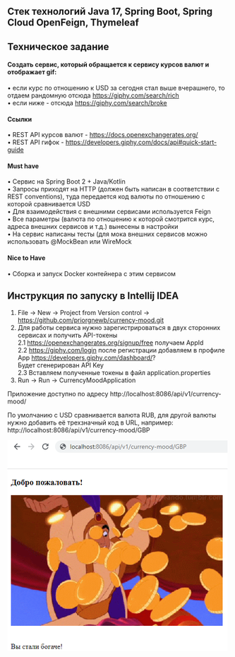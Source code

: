 ## Стек технологий Java 17, Spring Boot, Spring Cloud OpenFeign, Thymeleaf
## Техническое задание
#### Создать сервис, который обращается к сервису курсов валют и отображает gif:  
• если курс по отношению к USD за сегодня стал выше вчерашнего, то отдаем рандомную отсюда https://giphy.com/search/rich  
• если ниже - отсюда https://giphy.com/search/broke 

#### Ссылки
• REST API курсов валют - https://docs.openexchangerates.org/  
• REST АРI гифок - https://developers.giphy.com/docs/api#quick-start-guide

#### Must have
• Сервис на Spring Boot 2 + Java/Kotlin  
• Запросы приходят на НТТР (должен быть написан в соответствии с REST conventions), туда передается код валюты по отношению с которой сравнивается USD  
• Для взаимодействия с внешними сервисами используется Feign  
• Все параметры (валюта по отношению к которой смотрится курс, адреса внешних сервисов и т.д.) вынесены в настройки  
• На сервис написаны тесты (для мока внешних сервисов можно использовать @MockBean или WireMock

#### Nice to Have
• Сборка и запуск Docker контейнера с этим сервисом

## Инструкция по запуску в Intellij IDEA
1. File -> New -> Project from Version control -> https://github.com/priorgnewb/currency-mood.git  
2. Для работы сервиса нужно зарегистрироваться в двух сторонних сервисах и получить API-токены  
2.1 https://openexchangerates.org/signup/free    получаем AppId  
2.2 https://giphy.com/login   после регистрации добавляем в профиле App https://developers.giphy.com/dashboard/?  
Будет сгенерирован API Key  
2.3 Вставляем полученные токены в файл application.properties  
3. Run -> Run -> CurrencyMoodApplication  

Приложение доступно по адресу http://localhost:8086/api/v1/currency-mood/  

По умолчанию с USD сравнивается валюта RUB, для другой валюты нужно добавить её трехзначный код в URL, например:  
http://localhost:8086/api/v1/currency-mood/GBP  

![img1](https://github.com/priorgnewb/currency-mood/blob/master/rich.png)
